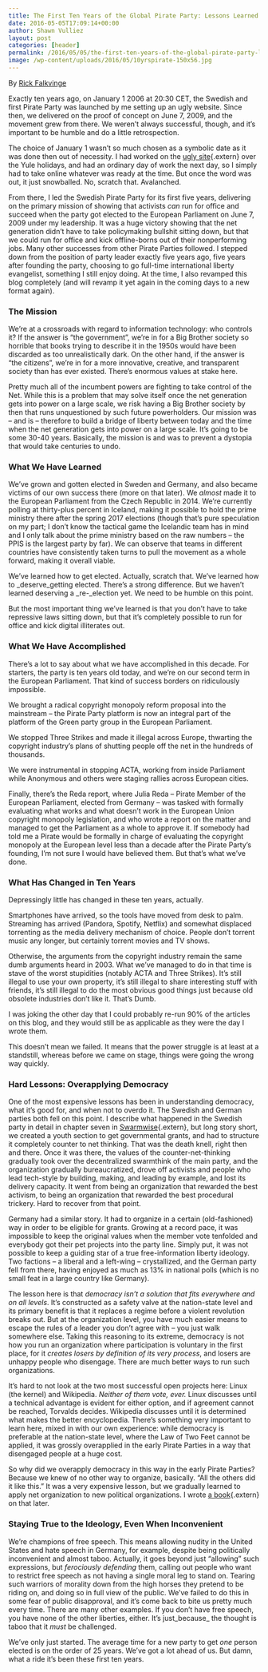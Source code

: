 ```yaml
---
title: The First Ten Years of the Global Pirate Party: Lessons Learned and Road Ahead
date: 2016-05-05T17:09:14+00:00
author: Shawn Vulliez
layout: post
categories: [header]
permalink: /2016/05/05/the-first-ten-years-of-the-global-pirate-party-lessons-learned-and-road-ahead/
image: /wp-content/uploads/2016/05/10yrspirate-150x56.jpg
---
```

<p class="intro">
  By <a class="extern" href="https://falkvinge.net/2016/01/01/the-first-ten-years-of-the-pirate-party-lessons-learned-and-road-ahead/">Rick Falkvinge</a>
</p>

Exactly ten years ago, on January 1 2006 at 20:30 CET, the Swedish and first Pirate Party was launched by me setting up an ugly website. Since then, we delivered on the proof of concept on June 7, 2009, and the movement grew from there. We weren’t always successful, though, and it’s important to be humble and do a little retrospection.

The choice of January 1 wasn’t so much chosen as a symbolic date as it was done then out of necessity. I had worked on the [ugly site](http://historic-ppse.falkvinge.net/en/){.extern} over the Yule holidays, and had an ordinary day of work the next day, so I simply had to take online whatever was ready at the time. But once the word was out, it just snowballed. No, scratch that. Avalanched.

From there, I led the Swedish Pirate Party for its first five years, delivering on the primary mission of showing that activists _can_ run for office and succeed when the party got elected to the European Parliament on June 7, 2009 under my leadership. It was a huge victory showing that the net generation didn’t have to take policymaking bullshit sitting down, but that we could run for office and kick offline-borns out of their nonperforming jobs. Many other successes from other Pirate Parties followed. I stepped down from the position of party leader exactly five years ago, five years after founding the party, choosing to go full-time international liberty evangelist, something I still enjoy doing. At the time, I also revamped this blog completely (and will revamp it yet again in the coming days to a new format again).

### The Mission

We’re at a crossroads with regard to information technology: who controls it? If the answer is “the government”, we’re in for a Big Brother society so horrible that books trying to describe it in the 1950s would have been discarded as too unrealistically dark. On the other hand, if the answer is “the citizens”, we’re in for a more innovative, creative, and transparent society than has ever existed. There’s enormous values at stake here.

Pretty much all of the incumbent powers are fighting to take control of the Net. While this is a problem that may solve itself once the net generation gets into power on a large scale, we risk having a Big Brother society by then that runs unquestioned by such future powerholders. Our mission was – and is – therefore to build a bridge of liberty between today and the time when the net generation gets into power on a large scale. It’s going to be some 30-40 years. Basically, the mission is and was to prevent a dystopia that would take centuries to undo.

### What We Have Learned

We’ve grown and gotten elected in Sweden and Germany, and also became victims of our own success there (more on that later). We _almost_ made it to the European Parliament from the Czech Republic in 2014. We’re currently polling at thirty-plus percent in Iceland, making it possible to hold the prime ministry there after the spring 2017 elections (though that’s pure speculation on my part; I don’t know the tactical game the Icelandic team has in mind and I only talk about the prime ministry based on the raw numbers – the PPIS is the largest party by far). We can observe that teams in different countries have consistently taken turns to pull the movement as a whole forward, making it overall viable.

We’ve learned how to get elected. Actually, scratch that. We’ve learned how to _deserve_getting elected. There’s a strong difference. But we haven’t learned deserving a _re-_election yet. We need to be humble on this point.

But the most important thing we’ve learned is that you don’t have to take repressive laws sitting down, but that it’s completely possible to run for office and kick digital illiterates out.

### What We Have Accomplished

There’s a lot to say about what we have accomplished in this decade. For starters, the party is ten years old today, and we’re on our second term in the European Parliament. That kind of success borders on ridiculously impossible.

We brought a radical copyright monopoly reform proposal into the mainstream – the Pirate Party platform is now an integral part of the platform of the Green party group in the European Parliament.

We stopped Three Strikes and made it illegal across Europe, thwarting the copyright industry’s plans of shutting people off the net in the hundreds of thousands.

We were instrumental in stopping ACTA, working from inside Parliament while Anonymous and others were staging rallies across European cities.

Finally, there’s the Reda report, where Julia Reda – Pirate Member of the European Parliament, elected from Germany – was tasked with formally evaluating what works and what doesn’t work in the European Union copyright monopoly legislation, and who wrote a report on the matter and managed to get the Parliament as a whole to approve it. If somebody had told me a Pirate would be formally in charge of evaluating the copyright monopoly at the European level less than a decade after the Pirate Party’s founding, I’m not sure I would have believed them. But that’s what we’ve done.

### What Has Changed in Ten Years

Depressingly little has changed in these ten years, actually.

Smartphones have arrived, so the tools have moved from desk to palm. Streaming has arrived (Pandora, Spotify, Netflix) and somewhat displaced torrenting as the media delivery mechanism of choice. People don’t torrent music any longer, but certainly torrent movies and TV shows.

Otherwise, the arguments from the copyright industry remain the same dumb arguments heard in 2003. What we’ve managed to do in that time is stave of the worst stupidities (notably ACTA and Three Strikes). It’s still illegal to use your own property, it’s still illegal to share interesting stuff with friends, it’s still illegal to do the most obvious good things just because old obsolete industries don’t like it. That’s Dumb.

I was joking the other day that I could probably re-run 90% of the articles on this blog, and they would still be as applicable as they were the day I wrote them.

This doesn’t mean we failed. It means that the power struggle is at least at a standstill, whereas before we came on stage, things were going the wrong way quickly.

### Hard Lessons: Overapplying Democracy

One of the most expensive lessons has been in understanding democracy, what it’s good for, and when not to overdo it. The Swedish and German parties both fell on this point. I describe what happened in the Swedish party in detail in chapter seven in [Swarmwise](https://falkvinge.net/books/){.extern}, but long story short, we created a youth section to get governmental grants, and had to structure it completely counter to net thinking. That was the death knell, right then and there. Once it was there, the values of the counter-net-thinking gradually took over the decentralized swarmthink of the main party, and the organization gradually bureaucratized, drove off activists and people who lead tech-style by building, making, and leading by example, and lost its delivery capacity. It went from being an organization that rewarded the best activism, to being an organization that rewarded the best procedural trickery. Hard to recover from that point.

Germany had a similar story. It had to organize in a certain (old-fashioned) way in order to be eligible for grants. Growing at a record pace, it was impossible to keep the original values when the member vote tenfolded and everybody got their pet projects into the party line. Simply put, it was not possible to keep a guiding star of a true free-information liberty ideology. Two factions – a liberal and a left-wing – crystallized, and the German party fell from there, having enjoyed as much as 13% in national polls (which is no small feat in a large country like Germany).

The lesson here is that _democracy isn’t a solution that fits everywhere and on all levels_. It’s constructed as a safety valve at the nation-state level and its primary benefit is that it replaces a regime before a violent revolution breaks out. But at the organization level, you have much easier means to escape the rules of a leader you don’t agree with – you just walk somewhere else. Taking this reasoning to its extreme, democracy is not how you run an organization where participation is voluntary in the first place, for it _creates losers by definition of its very process_, and losers are unhappy people who disengage. There are much better ways to run such organizations.

It’s hard to not look at the two most successful open projects here: Linux (the kernel) and Wikipedia. _Neither of them vote, ever._ Linux discusses until a technical advantage is evident for either option, and if agreement cannot be reached, Torvalds decides. Wikipedia discusses until it is determined what makes the better encyclopedia. There’s something very important to learn here, mixed in with our own experience: while democracy is preferable at the nation-state level, where the Law of Two Feet cannot be applied, it was grossly overapplied in the early Pirate Parties in a way that disengaged people at a huge cost.

So why did we overapply democracy in this way in the early Pirate Parties? Because we knew of no other way to organize, basically. “All the others did it like this.” It was a very expensive lesson, but we gradually learned to apply net organization to new political organizations. I wrote [a book](https://falkvinge.net/books/){.extern} on that later.

### Staying True to the Ideology, Even When Inconvenient

We’re champions of free speech. This means allowing nudity in the United States and hate speech in Germany, for example, despite being politically inconvenient and almost taboo. Actually, it goes beyond just “allowing” such expressions, but _ferociously defending_ them, calling out people who want to restrict free speech as not having a single moral leg to stand on. Tearing such warriors of morality down from the high horses they pretend to be riding on, and doing so in full view of the public. We’ve failed to do this in some fear of public disapproval, and it’s come back to bite us pretty much every time. There are many other examples. If you don’t have free speech, you have none of the other liberties, either. It’s just_because_ the thought is taboo that it _must_ be challenged.

We’ve only just started. The average time for a new party to get _one_ person elected is on the order of 25 years. We’ve got a lot ahead of us. But damn, what a ride it’s been these first ten years.

&nbsp;